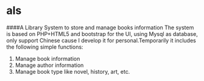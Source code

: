 # als
####A Library System to store and manage books information
    The system is based on PHP+HTML5 and bootstrap for the UI, using Mysql as database, only support Chinese cause I develop it for personal.Temporarily it includes the following simple functions:
1. Manage book information
2. Manage author information
3. Manage book type like novel, history, art, etc.
